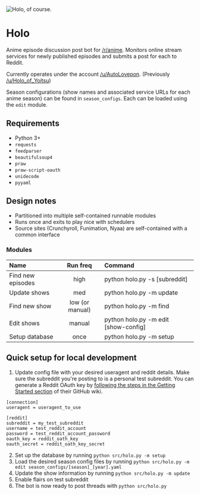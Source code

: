![Holo, of course.](holo.png)


# Holo
Anime episode discussion post bot for [/r/anime](https://reddit.com/r/anime/). Monitors online stream services for newly published episodes and submits a post for each to Reddit.

Currently operates under the account [/u/AutoLovepon](https://www.reddit.com/user/AutoLovepon/). (Previously [/u/Holo_of_Yoitsu](https://www.reddit.com/user/Holo_of_Yoitsu/))

Season configurations (show names and associated service URLs for each anime season) can be found in `season_configs`. Each can be loaded using the `edit` module.

## Requirements
* Python 3+
* `requests`
* `feedparser`
* `beautifulsoup4`
* `praw`
* `praw-script-oauth`
* `unidecode`
* `pyyaml`

## Design notes
* Partitioned into multiple self-contained runnable modules
* Runs once and exits to play nice with schedulers
* Source sites (Crunchyroll, Funimation, Nyaa) are self-contained with a common interface

### Modules

Name|Run freq|Command
:--|:-:|:--
Find new episodes|high|python holo.py -s [subreddit]
Update shows|med|python holo.py -m update
Find new show|low (or manual)|python holo.py -m find
Edit shows|manual|python holo.py -m edit [show-config]
Setup database|once|python holo.py -m setup

## Quick setup for local development

1. Update config file with your desired useragent and reddit details. Make sure the subreddit you're posting to is a personal test subreddit. You can generate a Reddit OAuth key by [following the steps in the Getting Started section](https://github.com/reddit-archive/reddit/wiki/OAuth2#getting-started) of their GitHub wiki.

```
[connection]
useragent = useragent_to_use

[reddit]
subreddit = my_test_subreddit
username = test_reddit_account
password = test_reddit_account_password
oauth_key = reddit_oath_key
oauth_secret = reddit_oath_key_secret
```

2. Set up the database by running `python src/holo.py -m setup`
3. Load the desired season config files by running `python src/holo.py -m edit season_configs/[season]_[year].yaml`
4. Update the show information by running `python src/holo.py -m update`
5. Enable flairs on test subreddit
6. The bot is now ready to post threads with `python src/holo.py`